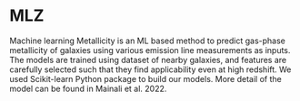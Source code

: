# MLZ
Machine learning Metallicity is an ML based method to predict gas-phase metallicity of galaxies using various emission line measurements as inputs. The models are trained using dataset of nearby galaxies, and features are carefully selected such that they find applicability even at high redshift. We used Scikit-learn Python package to build our models. More detail of the model can be found in Mainali et al. 2022.
